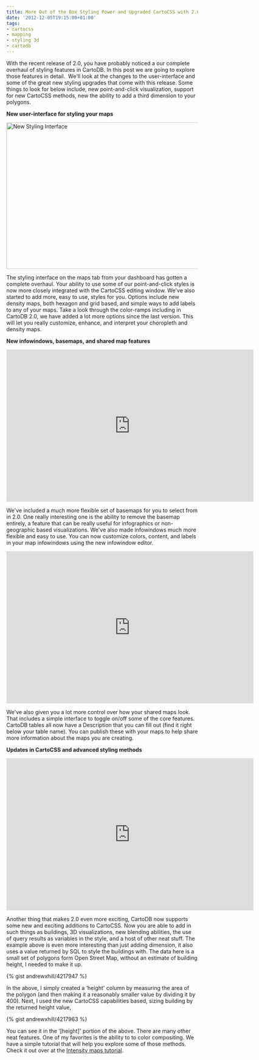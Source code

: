 ```yaml
---
title: More Out of the Box Styling Power and Upgraded CartoCSS with 2.0
date: '2012-12-05T19:15:00+01:00'
tags:
- cartocss
- mapping
- styling 3d
- cartodb
---
```


With the recent release of 2.0, you have probably noticed a our complete overhaul of styling features in CartoDB. In this post we are going to explore those features in detail.  We'll look at the changes to the user-interface and some of the great new styling upgrades that come with this release. Some things to look for below include, new point-and-click visualization, support for new CartoCSS methods, new the ability to add a third dimension to your polygons. 

**New user-interface for styling your maps**

<img alt="New Styling Interface" height="385" src="http://i.imgur.com/UUZjT.png" width="650"/>

The styling interface on the maps tab from your dashboard has gotten a complete overhaul. Your ability to use some of our point-and-click styles is now more closely integrated with the CartoCSS editing window. We've also started to add more, easy to use, styles for you. Options include new density maps, both hexagon and grid based, and simple ways to add labels to any of your maps. Take a look through the color-ramps including in CartoDB 2.0, we have added a lot more options since the last version. This will let you really customize, enhance, and interpret your choropleth and density maps. 

**New infowindows, basemaps, and shared map features**

<iframe frameborder="0" height="400" src="http://viz2.cartodb.com/tables/isotope_measures/embed_map?title=false&amp;description=true&amp;search=false&amp;shareable=false&amp;sql=&amp;zoom=2&amp;center_lat=26.11598592533351&amp;center_lon=-42.5390625" width="650"></iframe>

We've included a much more flexible set of basemaps for you to select from in 2.0. One really interesting one is the ability to remove the basemap entirely, a feature that can be really useful for infographics or non-geographic based visualizations. We've also made infowindows much more flexible and easy to use. You can now customize colors, content, and labels in your map infowindows using the new infowindow editor. 

<iframe frameborder="0" height="400" src="http://viz2.cartodb.com/tables/san_francisco_trees/embed_map?title=true&amp;description=true&amp;search=false&amp;shareable=false&amp;sql=&amp;sw_lat=37.7566013348511&amp;sw_lon=-122.5521469116211&amp;ne_lat=37.8065289741725&amp;ne_lon=-122.3495864868164" width="650"></iframe>

We've also given you a lot more control over how your shared maps look. That includes a simple interface to toggle on/off some of the core features. CartoDB tables all now have a Description that you can fill out (find it right below your table name). You can publish these with your maps to help share more information about the maps you are creating. 

**Updates in CartoCSS and advanced styling methods**

<iframe frameborder="0" height="400" src="http://osm2.cartodb.com/tables/osm_export_polygon/embed_map?title=false&amp;description=true&amp;search=false&amp;shareable=false&amp;sql=SELECT%20the_geom_webmercator%2C%20st_area(the_geom_webmercator)%2F400%20as%20height%20FROM%20osm_export_polygon%20ORDER%20BY%20ST_YMin(the_geom_webmercator)%20DESC&amp;sw_lat=45.53067342698385&amp;sw_lon=-122.67327547073364&amp;ne_lat=45.53343918913263&amp;ne_lon=-122.66061544418334" width="650"></iframe>

Another thing that makes 2.0 even more exciting, CartoDB now supports some new and exciting additions to CartoCSS. Now you are able to add in such things as buildings, 3D visualizations, new blending abilities, the use of query results as variables in the style, and a host of other neat stuff. The example above is even more interesting than just adding dimension, it also uses a value returned by SQL to style the buildings with. The data here is a small set of polygons form Open Street Map, without an estimate of building height, I needed to make it up. 

{% gist andrewxhill/4217947 %}

In the above, I simply created a &#8216;height' column by measuring the area of the polygon (and then making it a reasonably smaller value by dividing it by 400). Next, I used the new CartoCSS capabilities based, sizing building by the returned height value,

{% gist andrewxhill/4217963 %}

You can see it in the &#8216;[height]' portion of the above. There are many other neat features. One of my favorites is the ability to to color compositing. We have a simple tutorial that will help you explore some of those methods. Check it out over at the <a href="http://developers.cartodb.com/tutorials/intensity_map.html">Intensity maps tutorial</a>.
